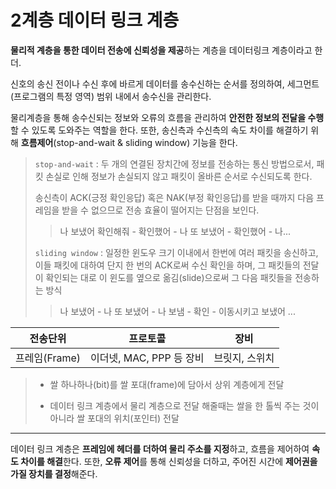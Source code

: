 # 2계층 데이터 링크 계층

**물리적 계층을 통한 데이터 전송에 신뢰성을 제공**하는 계층을 데이터링크 계층이라고 한더.



신호의 송신 전이나 수신 후에 바르게 데이터를 송수신하는 순서를 정의하여, 세그먼트(프로그램의 특정 영역) 범위 내에서 송수신을 관리한다.



물리계층을 통해 송수신되는 정보와 오류의 흐름을 관리하여 **안전한 정보의 전달을 수행**할 수 있도록 도와주는 역할을 한다. 또한, 송신측과 수신측의 속도 차이를 해결하기 위해 **흐름제어**(stop-and-wait & sliding window) 기능을 한다.



> `stop-and-wait` : 두 개의 연결된 장치간에 정보를 전송하는 통신 방법으로서, 패킷 손실로 인해 정보가 손실되지 않고 패킷이 올바른 순서로 수신되도록 한다.
>
> 송신측이 ACK(긍정 확인응답) 혹은 NAK(부정 확인응답)를 받을 때까지 다음 프레임을 받을 수 없으므로 전송 효율이 떨어지는 단점을 보인다.
>
> > 나 보냈어 확인해줘 - 확인했어 - 나 또 보냈어 - 확인했어 - 나...
>
> `sliding window` : 일정한 윈도우 크기 이내에서 한번에 여러 패킷을 송신하고, 이들 패킷에 대하여 단지 한 번의 ACK로써 수신 확인을 하며, 그 패킷들의 전달이 확인되는 대로 이 윈도를 옆으로 옮김(slide)으로써 그 다음 패킷들을 전송하는 방식
>
> > 나 보냈어 - 나 또 보냈어 - 나 보냄 - 확인 - 이동시키고 보냈어 ...



| 전송단위      | 프로토콜                 | 장비           |
| ------------- | ------------------------ | -------------- |
| 프레임(Frame) | 이더넷, MAC, PPP 등 장비 | 브릿지, 스위치 |

> + 쌀 하나하나(bit)를 쌀 포대(frame)에 담아서 상위 계층에게 전달
>
> + 데이터 링크 계층에서 물리 계층으로 전달 해줄때는 쌀을 한 톨씩 주는 것이 아니라 쌀 포대의 위치(포인터) 전달



____



데이터 링크 계층은 **프레임에 헤더를 더하여 물리 주소를 지정**하고, 흐름을 제어하여 **속도 차이를 해결**한다. 또한, **오류 제어**를 통해 신뢰성을 더하고, 주어진 시간에 **제어권을 가질 장치를 결정**해준다.


